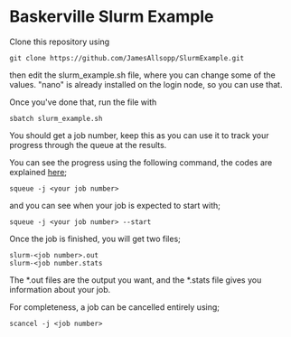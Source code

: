 # Baskerville Slurm Example

Clone this repository using 
```
git clone https://github.com/JamesAllsopp/SlurmExample.git
```

then edit the slurm_example.sh file, where you can change some of the values. "nano" is already installed on the login node, so you can use that.

Once you've done that, run the file with
```
sbatch slurm_example.sh
```

You should get a job number, keep this as you can use it to track your progress through the queue at the results.

You can see the progress using the following command, the codes are explained [here](https://curc.readthedocs.io/en/latest/running-jobs/squeue-status-codes.html);
```
squeue -j <your job number>
```
  
and you can see when your job is expected to start with;
```
squeue -j <your job number> --start
```
  
Once the job is finished, you will get two files;
  
```
slurm-<job number>.out
slurm-<job number.stats
```
  
The *.out files are the output you want, and the *.stats file gives you information about your job.
  
For completeness, a job can be cancelled entirely using;
```
scancel -j <job number>
```

 
